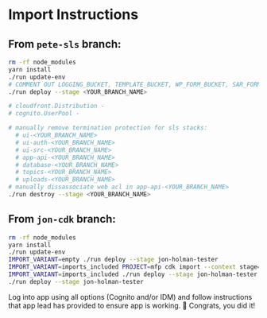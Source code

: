 # Import Instructions

## From `pete-sls` branch:

```sh
rm -rf node_modules
yarn install
./run update-env
# COMMENT OUT LOGGING_BUCKET, TEMPLATE_BUCKET, WP_FORM_BUCKET, SAR_FORM_BUCKET and values for short-circuiting SSM in .env file
./run deploy --stage <YOUR_BRANCH_NAME>

# cloudfront.Distribution -
# cognito.UserPool -

# manually remove termination protection for sls stacks:
  # ui-<YOUR_BRANCH_NAME>
  # ui-auth-<YOUR_BRANCH_NAME>
  # ui-src-<YOUR_BRANCH_NAME>
  # app-api-<YOUR_BRANCH_NAME>
  # database-<YOUR_BRANCH_NAME>
  # topics-<YOUR_BRANCH_NAME>
  # uploads-<YOUR_BRANCH_NAME>
# manually dissassociate web acl in app-api-<YOUR_BRANCH_NAME>
./run destroy --stage <YOUR_BRANCH_NAME>
```

## From `jon-cdk` branch:

```sh
rm -rf node_modules
yarn install
./run update-env
IMPORT_VARIANT=empty ./run deploy --stage jon-holman-tester
IMPORT_VARIANT=imports_included PROJECT=mfp cdk import --context stage=jon-holman-tester --force
IMPORT_VARIANT=imports_included ./run deploy --stage jon-holman-tester
./run deploy --stage jon-holman-tester
```

Log into app using all options (Cognito and/or IDM) and follow instructions that app lead has provided to ensure app is working.
:tada: Congrats, you did it!
